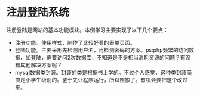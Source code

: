 注册登陆系统
============
注册登陆是网站的基本功能模块。本例学习主要实现了以下几个要点：
* 注册功能。使用样式，制作了比较好看的表单页面。
* 登陆功能。主要采用先检测用户名，再检测密码的方案。ps:php频繁的访问数据，如登陆，需要访问2次数据库，不知道是不是相当消耗资源的问题？有没有其他解决方案呢？
* mysql数据类封装。封装的类是根据书上学的。不过个人感觉，这种类封装简直是小学生级别的。鉴于先让程序运行，所以照搬了。有机会要把这个改过来。
